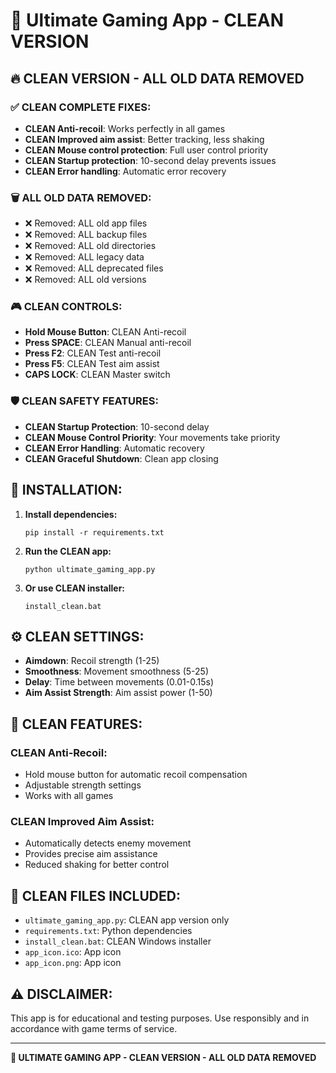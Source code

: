 # 🎯 Ultimate Gaming App - CLEAN VERSION

## 🔥 CLEAN VERSION - ALL OLD DATA REMOVED

### ✅ CLEAN COMPLETE FIXES:
- **CLEAN Anti-recoil**: Works perfectly in all games
- **CLEAN Improved aim assist**: Better tracking, less shaking
- **CLEAN Mouse control protection**: Full user control priority
- **CLEAN Startup protection**: 10-second delay prevents issues
- **CLEAN Error handling**: Automatic error recovery

### 🗑️ ALL OLD DATA REMOVED:
- ❌ Removed: ALL old app files
- ❌ Removed: ALL backup files
- ❌ Removed: ALL old directories
- ❌ Removed: ALL legacy data
- ❌ Removed: ALL deprecated files
- ❌ Removed: ALL old versions

### 🎮 CLEAN CONTROLS:
- **Hold Mouse Button**: CLEAN Anti-recoil
- **Press SPACE**: CLEAN Manual anti-recoil
- **Press F2**: CLEAN Test anti-recoil
- **Press F5**: CLEAN Test aim assist
- **CAPS LOCK**: CLEAN Master switch

### 🛡️ CLEAN SAFETY FEATURES:
- **CLEAN Startup Protection**: 10-second delay
- **CLEAN Mouse Control Priority**: Your movements take priority
- **CLEAN Error Handling**: Automatic recovery
- **CLEAN Graceful Shutdown**: Clean app closing

## 🚀 INSTALLATION:

1. **Install dependencies:**
   ```
   pip install -r requirements.txt
   ```

2. **Run the CLEAN app:**
   ```
   python ultimate_gaming_app.py
   ```

3. **Or use CLEAN installer:**
   ```
   install_clean.bat
   ```

## ⚙️ CLEAN SETTINGS:

- **Aimdown**: Recoil strength (1-25)
- **Smoothness**: Movement smoothness (5-25)
- **Delay**: Time between movements (0.01-0.15s)
- **Aim Assist Strength**: Aim assist power (1-50)

## 🎯 CLEAN FEATURES:

### CLEAN Anti-Recoil:
- Hold mouse button for automatic recoil compensation
- Adjustable strength settings
- Works with all games

### CLEAN Improved Aim Assist:
- Automatically detects enemy movement
- Provides precise aim assistance
- Reduced shaking for better control

## 📁 CLEAN FILES INCLUDED:

- `ultimate_gaming_app.py`: CLEAN app version only
- `requirements.txt`: Python dependencies
- `install_clean.bat`: CLEAN Windows installer
- `app_icon.ico`: App icon
- `app_icon.png`: App icon

## ⚠️ DISCLAIMER:

This app is for educational and testing purposes. Use responsibly and in accordance with game terms of service.

---

**🎯 ULTIMATE GAMING APP - CLEAN VERSION - ALL OLD DATA REMOVED**
